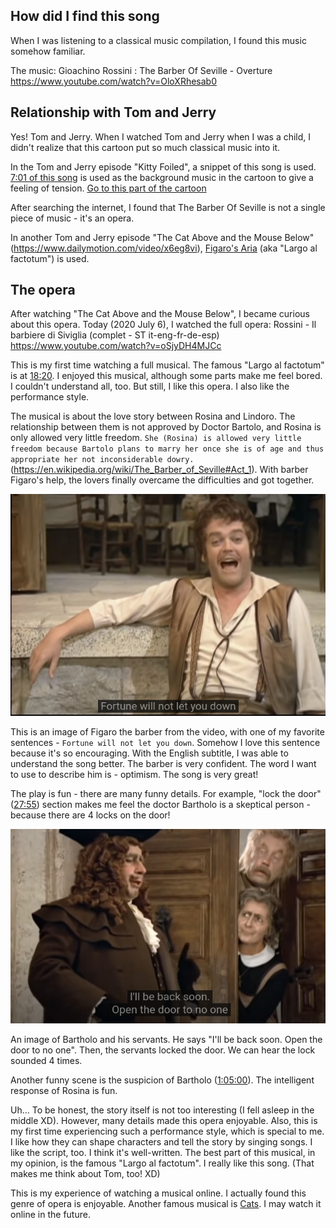 ## How did I find this song
When I was listening to a classical music compilation, I found this music somehow familiar.

The music: Gioachino Rossini : The Barber Of Seville - Overture https://www.youtube.com/watch?v=OloXRhesab0

## Relationship with Tom and Jerry
Yes! Tom and Jerry. When I watched Tom and Jerry when I was a child, I didn't realize that this cartoon put so much classical music into it.

In the Tom and Jerry episode "Kitty Foiled", a snippet of this song is used. [7:01 of this song](https://youtu.be/OloXRhesab0?t=421) is used as the background music in the cartoon to give a feeling of tension. [Go to this part of the cartoon](https://youtu.be/ctD7_vGvs-o?t=145)

After searching the internet, I found that The Barber Of Seville is not a single piece of music - it's an opera.

In another Tom and Jerry episode "The Cat Above and the Mouse Below" (https://www.dailymotion.com/video/x6eg8vi), [Figaro's Aria](https://www.youtube.com/watch?v=hkMuv0Le3ko) (aka "Largo al factotum") is used.

## The opera
After watching "The Cat Above and the Mouse Below", I became curious about this opera. Today (2020 July 6), I watched the full opera: Rossini - Il barbiere di Siviglia (complet - ST it-eng-fr-de-esp) https://www.youtube.com/watch?v=oSjyDH4MJCc

This is my first time watching a full musical. The famous "Largo al factotum" is at [18:20](https://youtu.be/oSjyDH4MJCc?t=1100). I enjoyed this musical, although some parts make me feel bored. I couldn't understand all, too. But still, I like this opera. I also like the performance style.

The musical is about the love story between Rosina and Lindoro. The relationship between them is not approved by Doctor Bartolo, and Rosina is only allowed very little freedom. `She (Rosina) is allowed very little freedom because Bartolo plans to marry her once she is of age and thus appropriate her not inconsiderable dowry.` (https://en.wikipedia.org/wiki/The_Barber_of_Seville#Act_1). With barber Figaro's help, the lovers finally overcame the difficulties and got together.

![An Image of Figaro](/articles/Figaro.jpg)

This is an image of Figaro the barber from the video, with one of my favorite sentences - `Fortune will not let you down`. Somehow I love this sentence because it's so encouraging. With the English subtitle, I was able to understand the song better. The barber is very confident. The word I want to use to describe him is - optimism. The song is very great!

The play is fun - there are many funny details. For example, "lock the door" ([27:55](https://youtu.be/oSjyDH4MJCc?t=1675)) section makes me feel the doctor Bartholo is a skeptical person - because there are 4 locks on the door!

![An Image of Bartholo](/articles/Bartholo.jpg)

An image of Bartholo and his servants. He says "I'll be back soon. Open the door to no one". Then, the servants locked the door. We can hear the lock sounded 4 times.

Another funny scene is the suspicion of Bartholo ([1:05:00](https://youtu.be/oSjyDH4MJCc?t=3900)). The intelligent response of Rosina is fun.

Uh... To be honest, the story itself is not too interesting (I fell asleep in the middle XD). However, many details made this opera enjoyable. Also, this is my first time experiencing such a performance style, which is special to me. I like how they can shape characters and tell the story by singing songs. I like the script, too. I think it's well-written. The best part of this musical, in my opinion, is the famous "Largo al factotum". I really like this song. (That makes me think about Tom, too! XD)

This is my experience of watching a musical online. I actually found this genre of opera is enjoyable. Another famous musical is [Cats](https://en.wikipedia.org/wiki/Cats_(musical)). I may watch it online in the future.